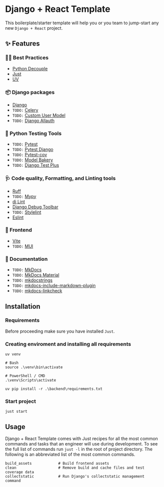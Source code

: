 # Django + React Template

This boilerplate/starter template will help you or you team to jump-start any new `Django + React` project.

## ✨ Features

### 🧑‍💻 Best Practices

- [Python Decouple](https://github.com/HBNetwork/python-decouple)
- [Just](https://github.com/casey/just)
- [UV](https://github.com/astral-sh/uv)

### 📦️ Django packages

- [Django](https://www.djangoproject.com/)
- `TODO:` [Celery](https://docs.celeryq.dev/en/stable/)
- `TODO:` [Custom User Model](https://docs.djangoproject.com/en/5.0/topics/auth/customizing/#substituting-a-custom-user-model)
- `TODO:` [Django Allauth](https://allauth.org/)

### 🔧 Python Testing Tools

- `TODO:` [Pytest](https://docs.pytest.org/)
- `TODO:` [Pytest Django](https://pytest-django.readthedocs.io/en/latest/index.html)
- `TODO:` [Pytest-cov](https://pytest-cov.readthedocs.io/)
- `TODO:` [Model Bakery](https://github.com/model-bakers/model_bakery)
- `TODO:` [Django Test Plus](https://github.com/revsys/django-test-plus/)

### 🩺 Code quality, Formatting, and Linting tools

- [Ruff](https://github.com/charliermarsh/ruff)
- `TODO:` [Mypy](http://mypy-lang.org/)
- [dj Lint](https://djlint.com/)
- [Django Debug Toolbar](https://github.com/jazzband/django-debug-toolbar)
- `TODO:` [Stylelint](https://stylelint.io/)
- [Eslint](https://eslint.org/)

### 💄 Frontend

- [Vite](https://vitejs.dev/)
- `TODO:` [MUI](https://mui.com/material-ui/getting-started/)

### 📝 Documentation

- `TODO:` [MkDocs](https://www.mkdocs.org/)
- `TODO:` [MkDocs Material](https://squidfunk.github.io/mkdocs-material/)
- `TODO:` [mkdocstrings](https://mkdocstrings.github.io/)
- `TODO:` [mkdocs-include-markdown-plugin](https://github.com/mondeja/mkdocs-include-markdown-plugin)
- `TODO:` [mkdocs-linkcheck](https://github.com/byrnereese/linkchecker-mkdocs)

## Installation

### Requirements

Before proceeding make sure you have installed `Just`.

### Creating enviroment and installing all requirements

```
uv venv

# Bash
source .\venv\bin\activate

# PowerShell / CMD
.\venv\Scripts\activate

uv pip install -r .\backend\requirements.txt
```

### Start project

```
just start
```

## Usage

Django + React Template comes with Just recipes for all the most common commands and tasks that an engineer will use during development. To see the full list of commands run `just -l` in the root of project directory. The following is an abbreviated list of the most common commands.

```
build_assets            # Build frontend assets
clean                   # Remove build and cache files and test coverage data
collectstatic           # Run Django's collectstatic management command
```
